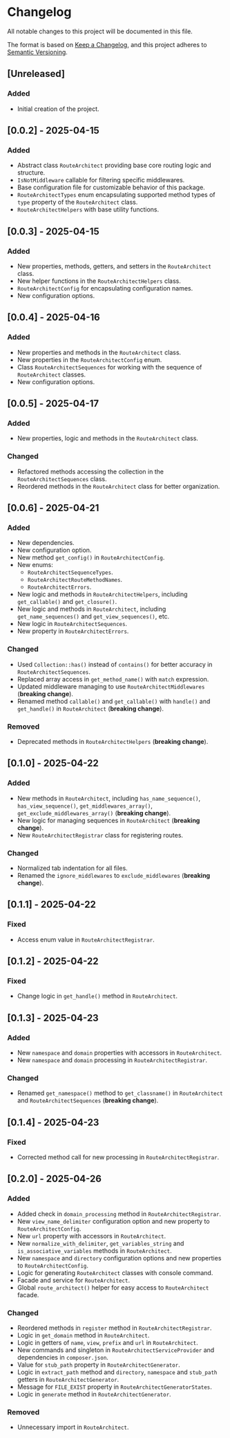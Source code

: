 # Changelog

All notable changes to this project will be documented in this file.

The format is based on [Keep a Changelog](https://keepachangelog.com/en/1.1.0/), and this project adheres to [Semantic Versioning](https://semver.org/spec/v2.0.0.html).

## [Unreleased]

### Added

- Initial creation of the project.

## [0.0.2] - 2025-04-15

### Added

- Abstract class `RouteArchitect` providing base core routing logic and structure.
- `IsNotMiddleware` callable for filtering specific middlewares.
- Base configuration file for customizable behavior of this package.
- `RouteArchitectTypes` enum encapsulating supported method types of `type` property of the `RouteArchitect` class.
- `RouteArchitectHelpers` with base utility functions.

## [0.0.3] - 2025-04-15

### Added

- New properties, methods, getters, and setters in the `RouteArchitect` class.
- New helper functions in the `RouteArchitectHelpers` class.
- `RouteArchitectConfig` for encapsulating configuration names.
- New configuration options.

## [0.0.4] - 2025-04-16

### Added

- New properties and methods in the `RouteArchitect` class.
- New properties in the `RouteArchitectConfig` enum.
- Class `RouteArchitectSequences` for working with the sequence of `RouteArchitect` classes.
- New configuration options.

## [0.0.5] - 2025-04-17

### Added

- New properties, logic and methods in the `RouteArchitect` class.

### Changed

- Refactored methods accessing the collection in the `RouteArchitectSequences` class.
- Reordered methods in the `RouteArchitect` class for better organization.

## [0.0.6] - 2025-04-21

### Added

- New dependencies.
- New configuration option.
- New method `get_config()` in `RouteArchitectConfig`.
- New enums:
	- `RouteArchitectSequenceTypes`.
	- `RouteArchitectRouteMethodNames`.
	- `RouteArchitectErrors`.
- New logic and methods in `RouteArchitectHelpers`, including `get_callable()` and `get_closure()`.
- New logic and methods in `RouteArchitect`, including `get_name_sequences()` and `get_view_sequences()`, etc.
- New logic in `RouteArchitectSequences`.
- New property in `RouteArchitectErrors`.

### Changed

- Used `Collection::has()` instead of `contains()` for better accuracy in `RouteArchitectSequences`.
- Replaced array access in `get_method_name()` with `match` expression.
- Updated middleware managing to use `RouteArchitectMiddlewares` (**breaking change**).
- Renamed method `callable()` and `get_callable()` with `handle()` and `get_handle()` in `RouteArchitect` (**breaking change**).

### Removed

- Deprecated methods in `RouteArchitectHelpers` (**breaking change**).

## [0.1.0] - 2025-04-22

### Added

- New methods in `RouteArchitect`, including `has_name_sequence()`, `has_view_sequence()`, `get_middlewares_array()`, `get_exclude_middlewares_array()` (**breaking change**).
- New logic for managing sequences in `RouteArchitect` (**breaking change**).
- New `RouteArchitectRegistrar` class for registering routes.

### Changed

- Normalized tab indentation for all files.
- Renamed the `ignore_middlewares` to `exclude_middlewares` (**breaking change**).

## [0.1.1] - 2025-04-22

### Fixed

- Access enum value in `RouteArchitectRegistrar`.

## [0.1.2] - 2025-04-22

### Fixed

- Change logic in `get_handle()` method in `RouteArchitect`.

## [0.1.3] - 2025-04-23

### Added

- New `namespace` and `domain` properties with accessors in `RouteArchitect`.
- New `namespace` and `domain` processing in `RouteArchitectRegistrar`.

### Changed

- Renamed `get_namespace()` method to `get_classname()` in `RouteArchitect` and `RouteArchitectSequences` (**breaking change**).

## [0.1.4] - 2025-04-23

### Fixed

- Corrected method call for new processing in `RouteArchitectRegistrar`.

## [0.2.0] - 2025-04-26

### Added

- Added check in `domain_processing` method in `RouteArchitectRegistrar`.
- New `view_name_delimiter` configuration option and new property to `RouteArchitectConfig`.
- New `url` property with accessors in `RouteArchitect`.
- New `normalize_with_delimiter`, `get_variables_string` and `is_associative_variables` methods in `RouteArchitect`.
- New `namespace` and `directory` configuration options and new properties to `RouteArchitectConfig`.
- Logic for generating `RouteArchitect` classes with console command.
- Facade and service for `RouteArchitect`.
- Global `route_architect()` helper for easy access to `RouteArchitect` facade.

### Changed

- Reordered methods in `register` method in `RouteArchitectRegistrar`.
- Logic in `get_domain` method in `RouteArchitect`.
- Logic in getters of `name`, `view`, `prefix` and `url` in `RouteArchitect`.
- New commands and singleton in `RouteArchitectServiceProvider` and dependencies in `composer.json`.
- Value for `stub_path` property in `RouteArchitectGenerator`.
- Logic in `extract_path` method and `directory`, `namespace` and `stub_path` getters in `RouteArchitectGenerator`.
- Message for `FILE_EXIST` property in `RouteArchitectGeneratorStates`.
- Logic in `generate` method in `RouteArchitectGenerator`.

### Removed

- Unnecessary import in `RouteArchitect`.
